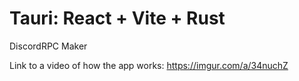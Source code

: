 # Tauri: React + Vite + Rust
DiscordRPC Maker


Link to a video of how the app works:
https://imgur.com/a/34nuchZ
